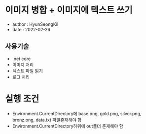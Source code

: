 # 이미지 병합 + 이미지에 텍스트 쓰기

- author : HyunSeongKil
- date : 2022-02-26

## 사용기술

- .net core
- 이미지 처리
- 텍스트 파일 읽기
- 로그 처리

# 실행 조건

- Environment.CurrentDirectory에 base.png, gold.png, silver.png, bronz.png, data.txt 파일존재해야 함
- Environment.CurrentDirectory하위에 out폴더 존재해야 함
